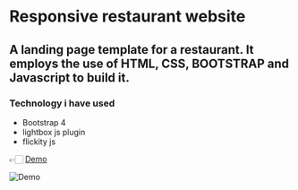 
# Responsive restaurant website

## A landing page template for a restaurant. It employs the use of HTML, CSS, BOOTSTRAP and Javascript to build it.

### Technology i have used
- Bootstrap 4
- lightbox js plugin
- flickity js

👉🏻 [Demo](https://shohan-ch.github.io/Bootstrap-Resturant/)

![Demo](img/demo.gif)

